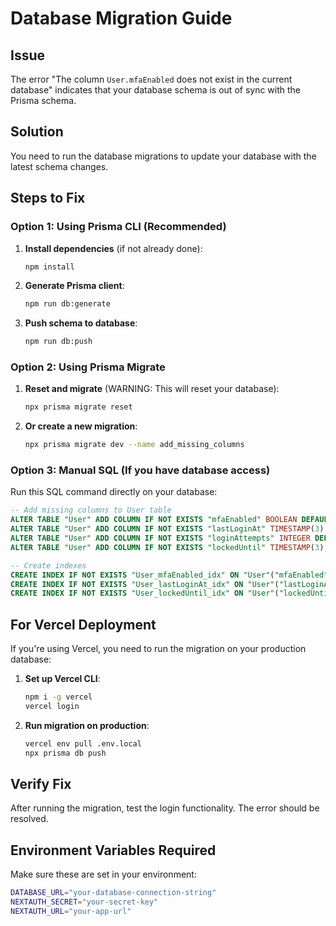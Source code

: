 # Database Migration Guide

## Issue
The error "The column `User.mfaEnabled` does not exist in the current database" indicates that your database schema is out of sync with the Prisma schema.

## Solution
You need to run the database migrations to update your database with the latest schema changes.

## Steps to Fix

### Option 1: Using Prisma CLI (Recommended)

1. **Install dependencies** (if not already done):
   ```bash
   npm install
   ```

2. **Generate Prisma client**:
   ```bash
   npm run db:generate
   ```

3. **Push schema to database**:
   ```bash
   npm run db:push
   ```

### Option 2: Using Prisma Migrate

1. **Reset and migrate** (WARNING: This will reset your database):
   ```bash
   npx prisma migrate reset
   ```

2. **Or create a new migration**:
   ```bash
   npx prisma migrate dev --name add_missing_columns
   ```

### Option 3: Manual SQL (If you have database access)

Run this SQL command directly on your database:

```sql
-- Add missing columns to User table
ALTER TABLE "User" ADD COLUMN IF NOT EXISTS "mfaEnabled" BOOLEAN DEFAULT false;
ALTER TABLE "User" ADD COLUMN IF NOT EXISTS "lastLoginAt" TIMESTAMP(3);
ALTER TABLE "User" ADD COLUMN IF NOT EXISTS "loginAttempts" INTEGER DEFAULT 0;
ALTER TABLE "User" ADD COLUMN IF NOT EXISTS "lockedUntil" TIMESTAMP(3);

-- Create indexes
CREATE INDEX IF NOT EXISTS "User_mfaEnabled_idx" ON "User"("mfaEnabled");
CREATE INDEX IF NOT EXISTS "User_lastLoginAt_idx" ON "User"("lastLoginAt");
CREATE INDEX IF NOT EXISTS "User_lockedUntil_idx" ON "User"("lockedUntil");
```

## For Vercel Deployment

If you're using Vercel, you need to run the migration on your production database:

1. **Set up Vercel CLI**:
   ```bash
   npm i -g vercel
   vercel login
   ```

2. **Run migration on production**:
   ```bash
   vercel env pull .env.local
   npx prisma db push
   ```

## Verify Fix

After running the migration, test the login functionality. The error should be resolved.

## Environment Variables Required

Make sure these are set in your environment:

```bash
DATABASE_URL="your-database-connection-string"
NEXTAUTH_SECRET="your-secret-key"
NEXTAUTH_URL="your-app-url"
```
